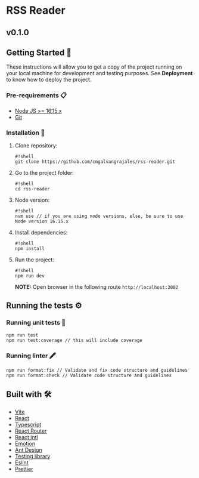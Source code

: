 # RSS Reader

## v0.1.0

## Getting Started 🚀

These instructions will allow you to get a copy of the project running on your local machine for development and testing purposes.
See **Deployment** to know how to deploy the project.

### Pre-requirements 📋

[//]: # 'This is an internal comment not shown in the README visually'
[//]: # 'What things do you need to work with the project and how to install them'

- [Node JS >= 16.15.x](https://nodejs.org/es/)
- [Git](https://git-scm.com/)

### Installation 🔧

[//]: # 'A series of step-by-step examples that tells you what to run to have a development environment running'

1.  Clone repository:

        #!shell
        git clone https://github.com/cmgalvangrajales/rss-reader.git

1.  Go to the project folder:

        #!shell
        cd rss-reader

1.  Node version:

        #!shell
        nvm use // if you are using node versions, else, be sure to use Node version 16.15.x

1.  Install dependencies:

        #!shell
        npm install

1.  Run the project:

        #!shell
        npm run dev

    **NOTE:**
    Open browser in the following route `http://localhost:3002`

## Running the tests ⚙️

[//]: # 'Explain how to run automated tests for this system'

### Running unit tests 🔩

```shell
npm run test
npm run test:coverage // this will include coverage
```

### Running linter 🖋

```shell
npm run format:fix // Validate and fix code structure and guidelines
npm run format:check // Validate code structure and guidelines
```

## Built with 🛠️

[//]: # 'Mention the development libraries and frameworks you used to create your project'

- [Vite](https://vitejs.dev/)
- [React](https://es.reactjs.org/)
- [Typescript](https://www.typescriptlang.org/)
- [React Router](https://reactrouter.com/)
- [React intl](https://formatjs.io/docs/getting-started/installation/)
- [Emotion](https://emotion.sh/docs/introduction)
- [Ant Design](https://ant.design/)
- [Testing library](https://testing-library.com/)
- [Eslint](https://eslint.org/)
- [Prettier](https://prettier.io/)
